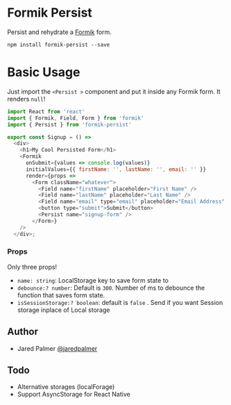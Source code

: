 # Formik Persist

Persist and rehydrate a [Formik](https://github.com/jaredpalmer/formik) form.

```
npm install formik-persist --save
```

# Basic Usage

Just import the `<Persist >` component and put it inside any Formik form. It renders `null`!

```js
import React from 'react'
import { Formik, Field, Form } from 'formik'
import { Persist } from 'formik-persist'

export const Signup = () =>
  <div>
    <h1>My Cool Persisted Form</h1>
    <Formik
      onSubmit={values => console.log(values)}
      initialValues={{ firstName: '', lastName: '', email: '' }}
      render={props =>
        <Form className="whatever">
          <Field name="firstName" placeholder="First Name" />
          <Field name="lastName" placeholder="Last Name" />
          <Field name="email" type="email" placeholder="Email Address" />
          <button type="submit">Submit</button>
          <Persist name="signup-form" />
        </Form>}
    />
  </div>;
```

### Props

Only three props! 

- `name: string`: LocalStorage key to save form state to
- `debounce:? number`: Default is `300`. Number of ms to debounce the function that saves form state.
- `isSessionStorage:? boolean`: default is `false` . Send if you want Session storage inplace of Local storage


## Author

- Jared Palmer [@jaredpalmer](https://twitter.com/jaredpalmer)


## Todo

- Alternative storages (localForage)
- Support AsyncStorage for React Native
